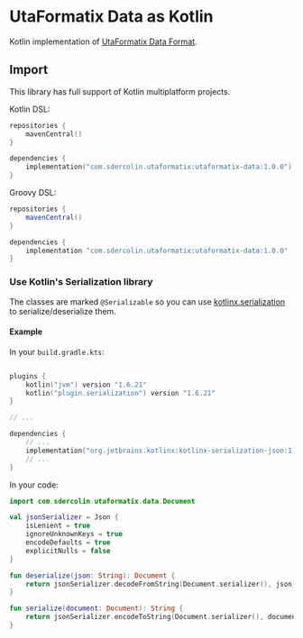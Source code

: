 # UtaFormatix Data as Kotlin

Kotlin implementation of [UtaFormatix Data Format](https://github.com/sdercolin/utaformatix-data).

## Import

This library has full support of Kotlin multiplatform projects.

Kotlin DSL:

```kotlin
repositories {
    mavenCentral()
}

dependencies {
    implementation("com.sdercolin.utaformatix:utaformatix-data:1.0.0")
}
```

Groovy DSL:

```gradle
repositories {
    mavenCentral()
}

dependencies {
    implementation "com.sdercolin.utaformatix:utaformatix-data:1.0.0"
}
```

### Use Kotlin's Serialization library

The classes are marked `@Serializable` so you can
use [kotlinx.serialization](https://github.com/Kotlin/kotlinx.serialization) to serialize/deserialize them.

#### Example

In your `build.gradle.kts`:

```kotlin

plugins {
    kotlin("jvm") version "1.6.21"
    kotlin("plugin.serialization") version "1.6.21"
}

// ...

dependencies {
    // ...
    implementation("org.jetbrains.kotlinx:kotlinx-serialization-json:1.3.3")
    // ...
}
```

In your code:

```kotlin
import com.sdercolin.utaformatix.data.Document

val jsonSerializer = Json {
    isLenient = true
    ignoreUnknownKeys = true
    encodeDefaults = true
    explicitNulls = false
}

fun deserialize(json: String): Document {
    return jsonSerializer.decodeFromString(Document.serializer(), json)
}

fun serialize(document: Document): String {
    return jsonSerializer.encodeToString(Document.serializer(), document)
}
```
